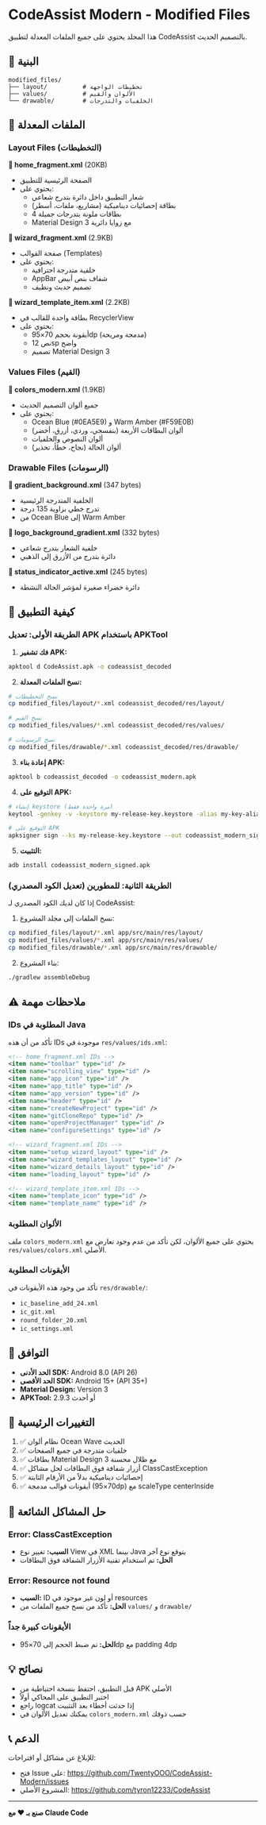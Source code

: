# CodeAssist Modern - Modified Files

هذا المجلد يحتوي على جميع الملفات المعدلة لتطبيق CodeAssist بالتصميم الحديث.

## 📁 البنية

```
modified_files/
├── layout/          # تخطيطات الواجهة
├── values/          # الألوان والقيم
└── drawable/        # الخلفيات والتدرجات
```

## 🎨 الملفات المعدلة

### Layout Files (التخطيطات)

**📄 home_fragment.xml** (20KB)
- الصفحة الرئيسية للتطبيق
- يحتوي على:
  - شعار التطبيق داخل دائرة بتدرج شعاعي
  - بطاقة إحصائيات ديناميكية (مشاريع، ملفات، أسطر)
  - 4 بطاقات ملونة بتدرجات جميلة
  - Material Design 3 مع زوايا دائرية

**📄 wizard_fragment.xml** (2.9KB)
- صفحة القوالب (Templates)
- يحتوي على:
  - خلفية متدرجة احترافية
  - AppBar شفاف بنص أبيض
  - تصميم حديث ونظيف

**📄 wizard_template_item.xml** (2.2KB)
- بطاقة واحدة للقالب في RecyclerView
- يحتوي على:
  - أيقونة بحجم 70×95dp (مدمجة ومريحة)
  - نص 12sp واضح
  - تصميم Material Design 3

### Values Files (القيم)

**📄 colors_modern.xml** (1.9KB)
- جميع ألوان التصميم الحديث
- يحتوي على:
  - Ocean Blue (#0EA5E9) و Warm Amber (#F59E0B)
  - ألوان البطاقات الأربعة (بنفسجي، وردي، أزرق، أخضر)
  - ألوان النصوص والخلفيات
  - ألوان الحالة (نجاح، خطأ، تحذير)

### Drawable Files (الرسومات)

**📄 gradient_background.xml** (347 bytes)
- الخلفية المتدرجة الرئيسية
- تدرج خطي بزاوية 135 درجة
- من Ocean Blue إلى Warm Amber

**📄 logo_background_gradient.xml** (332 bytes)
- خلفية الشعار بتدرج شعاعي
- دائرة بتدرج من الأزرق إلى الذهبي

**📄 status_indicator_active.xml** (245 bytes)
- دائرة خضراء صغيرة لمؤشر الحالة النشطة

## 🔧 كيفية التطبيق

### الطريقة الأولى: تعديل APK باستخدام APKTool

1. **فك تشفير APK:**
```bash
apktool d CodeAssist.apk -o codeassist_decoded
```

2. **نسخ الملفات المعدلة:**
```bash
# نسخ التخطيطات
cp modified_files/layout/*.xml codeassist_decoded/res/layout/

# نسخ القيم
cp modified_files/values/*.xml codeassist_decoded/res/values/

# نسخ الرسومات
cp modified_files/drawable/*.xml codeassist_decoded/res/drawable/
```

3. **إعادة بناء APK:**
```bash
apktool b codeassist_decoded -o codeassist_modern.apk
```

4. **التوقيع على APK:**
```bash
# إنشاء keystore (مرة واحدة فقط)
keytool -genkey -v -keystore my-release-key.keystore -alias my-key-alias -keyalg RSA -keysize 2048 -validity 10000

# التوقيع على APK
apksigner sign --ks my-release-key.keystore --out codeassist_modern_signed.apk codeassist_modern.apk
```

5. **التثبيت:**
```bash
adb install codeassist_modern_signed.apk
```

### الطريقة الثانية: للمطورين (تعديل الكود المصدري)

إذا كان لديك الكود المصدري لـ CodeAssist:

1. نسخ الملفات إلى مجلد المشروع:
```bash
cp modified_files/layout/*.xml app/src/main/res/layout/
cp modified_files/values/*.xml app/src/main/res/values/
cp modified_files/drawable/*.xml app/src/main/res/drawable/
```

2. بناء المشروع:
```bash
./gradlew assembleDebug
```

## ⚠️ ملاحظات مهمة

### IDs المطلوبة في Java

تأكد من أن هذه IDs موجودة في `res/values/ids.xml`:

```xml
<!-- home_fragment.xml IDs -->
<item name="toolbar" type="id" />
<item name="scrolling_view" type="id" />
<item name="app_icon" type="id" />
<item name="app_title" type="id" />
<item name="app_version" type="id" />
<item name="header" type="id" />
<item name="createNewProject" type="id" />
<item name="gitCloneRepo" type="id" />
<item name="openProjectManager" type="id" />
<item name="configureSettings" type="id" />

<!-- wizard_fragment.xml IDs -->
<item name="setup_wizard_layout" type="id" />
<item name="wizard_templates_layout" type="id" />
<item name="wizard_details_layout" type="id" />
<item name="loading_layout" type="id" />

<!-- wizard_template_item.xml IDs -->
<item name="template_icon" type="id" />
<item name="template_name" type="id" />
```

### الألوان المطلوبة

ملف `colors_modern.xml` يحتوي على جميع الألوان، لكن تأكد من عدم وجود تعارض مع `res/values/colors.xml` الأصلي.

### الأيقونات المطلوبة

تأكد من وجود هذه الأيقونات في `res/drawable/`:
- `ic_baseline_add_24.xml`
- `ic_git.xml`
- `round_folder_20.xml`
- `ic_settings.xml`

## 🎯 التوافق

- **الحد الأدنى SDK:** Android 8.0 (API 26)
- **الحد الأقصى SDK:** Android 15+ (API 35+)
- **Material Design:** Version 3
- **APKTool:** 2.9.3 أو أحدث

## 📝 التغييرات الرئيسية

1. ✅ نظام ألوان Ocean Wave الحديث
2. ✅ خلفيات متدرجة في جميع الصفحات
3. ✅ بطاقات Material Design 3 مع ظلال محسنة
4. ✅ أزرار شفافة فوق البطاقات لحل مشاكل ClassCastException
5. ✅ إحصائيات ديناميكية بدلاً من الأرقام الثابتة
6. ✅ أيقونات قوالب مدمجة (70×95dp) مع scaleType centerInside

## 🐛 حل المشاكل الشائعة

### Error: ClassCastException
- **السبب:** تغيير نوع View في XML بينما Java يتوقع نوع آخر
- **الحل:** تم استخدام تقنية الأزرار الشفافة فوق البطاقات

### Error: Resource not found
- **السبب:** ID أو لون غير موجود في resources
- **الحل:** تأكد من نسخ جميع الملفات من `values/` و `drawable/`

### الأيقونات كبيرة جداً
- **الحل:** تم ضبط الحجم إلى 70×95dp مع padding 4dp

## 💡 نصائح

- قبل التطبيق، احتفظ بنسخة احتياطية من APK الأصلي
- اختبر التطبيق على المحاكي أولاً
- راجع logcat إذا حدثت أخطاء بعد التثبيت
- يمكنك تعديل الألوان في `colors_modern.xml` حسب ذوقك

## 📞 الدعم

للإبلاغ عن مشاكل أو اقتراحات:
- فتح Issue على: https://github.com/TwentyOOO/CodeAssist-Modern/issues
- المشروع الأصلي: https://github.com/tyron12233/CodeAssist

---

**صنع بـ ❤️ مع Claude Code**
